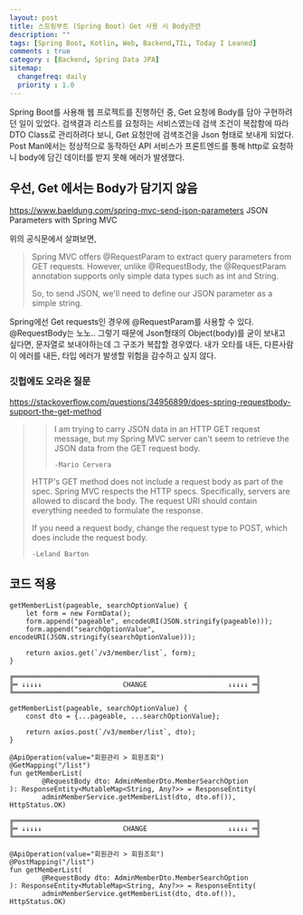```yaml
---
layout: post
title: 스프링부트 (Spring Boot) Get 사용 시 Body관련
description: ""
tags: [Spring Boot, Kotlin, Web, Backend,TIL, Today I Leaned]
comments : true
category : [Backend, Spring Data JPA]
sitemap:
  changefreq: daily
  priority : 1.0
---
```


Spring Boot를 사용해 웹 프로젝트를 진행하던 중, Get 요청에 Body를 담아 구현하려던 일이 있었다. 검색결과 리스트를 요청하는 서비스였는데 검색 조건이 복잡함에 따라 DTO Class로 관리하려다 보니, Get 요청안에 검색조건을 Json 형태로 보내게 되었다. Post Man에서는 정상적으로 동작하던 API 서비스가 프론트엔드를 통해 http로 요청하니 body에 담긴 데이터를 받지 못해 에러가 발생했다. 


## 우선, Get 에서는 Body가 담기지 않음


<https://www.baeldung.com/spring-mvc-send-json-parameters> JSON Parameters with Spring MVC


위의 공식문에서 살펴보면, 

> Spring MVC offers @RequestParam to extract query parameters from GET requests. However, unlike @RequestBody, the @RequestParam annotation supports only simple data types such as int and String.
>
> So, to send JSON, we'll need to define our JSON parameter as a simple string.

Spring에선 Get requests인 경우에 @RequestParam를 사용할 수 있다. @RequestBody는 노노.. 그렇기 때문에 Json형태의 Object(body)를 굳이 보내고 싶다면, 문자열로 보내야하는데 그 구조가 복잡할 경우였다. 내가 오타를 내든, 다른사람이 에러를 내든, 타입 에러가 발생할 위험을 감수하고 싶지 않다.





### 깃헙에도 오라온 질문

<https://stackoverflow.com/questions/34956899/does-spring-requestbody-support-the-get-method>

>>I am trying to carry JSON data in an HTTP GET request message, but my Spring MVC server can't seem to retrieve the JSON data from the GET request body.
>>
>> `-Mario Cervera`
>
> HTTP's GET method does not include a request body as part of the spec. Spring MVC respects the HTTP specs. Specifically, servers are allowed to discard the body. The request URI should contain everything needed to formulate the response.
>
>If you need a request body, change the request type to POST, which does include the request body.
>
> `-Leland Barton`




## 코드 적용
```Vue
getMemberList(pageable, searchOptionValue) {
    let form = new FormData();
    form.append("pageable", encodeURI(JSON.stringify(pageable)));
    form.append("searchOptionValue", encodeURI(JSON.stringify(searchOptionValue)));
    
    return axios.get(`/v3/member/list`, form);
}

╔════════════════════════════════════════════════════════════╗
╠═ ↓↓↓↓↓                    CHANGE                    ↓↓↓↓↓ ═╣
╚════════════════════════════════════════════════════════════╝

getMemberList(pageable, searchOptionValue) {
    const dto = {...pageable, ...searchOptionValue};

    return axios.post(`/v3/member/list`, dto);
}
```

```
@ApiOperation(value="회원관리 > 회원조회")
@GetMapping("/list")
fun getMemberList(
        @RequestBody dto: AdminMemberDto.MemberSearchOption
): ResponseEntity<MutableMap<String, Any?>> = ResponseEntity(
        adminMemberService.getMemberList(dto, dto.of()), HttpStatus.OK)

╔════════════════════════════════════════════════════════════╗
╠═ ↓↓↓↓↓                    CHANGE                    ↓↓↓↓↓ ═╣
╚════════════════════════════════════════════════════════════╝

@ApiOperation(value="회원관리 > 회원조회")
@PostMapping("/list")
fun getMemberList(
        @RequestBody dto: AdminMemberDto.MemberSearchOption
): ResponseEntity<MutableMap<String, Any?>> = ResponseEntity(
        adminMemberService.getMemberList(dto, dto.of()), HttpStatus.OK)

```




